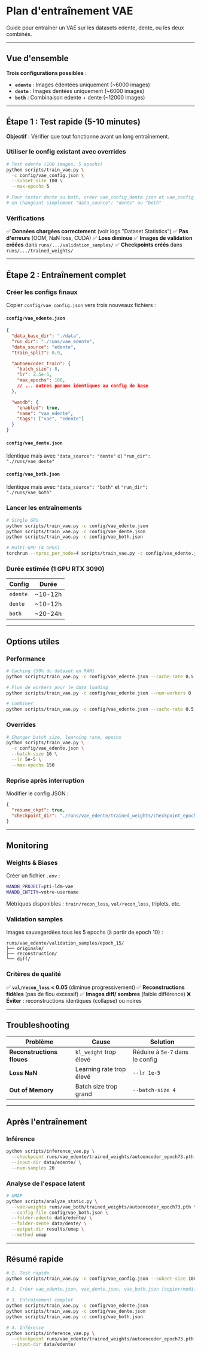 # Plan d'entraînement VAE

Guide pour entraîner un VAE sur les datasets edente, dente, ou les deux combinés.

______________________________________________________________________

## Vue d'ensemble

**Trois configurations possibles** :

- **`edente`** : Images édentées uniquement (~6000 images)
- **`dente`** : Images dentées uniquement (~6000 images)
- **`both`** : Combinaison edente + dente (~12000 images)

______________________________________________________________________

## Étape 1 : Test rapide (5-10 minutes)

**Objectif** : Vérifier que tout fonctionne avant un long entraînement.

### Utiliser le config existant avec overrides

```bash
# Test edente (100 images, 5 epochs)
python scripts/train_vae.py \
  -c config/vae_config.json \
  --subset-size 100 \
  --max-epochs 5

# Pour tester dente ou both, créer vae_config_dente.json et vae_config_both.json
# en changeant simplement "data_source": "dente" ou "both"
```

### Vérifications

✅ **Données chargées correctement** (voir logs "Dataset Statistics")
✅ **Pas d'erreurs** (OOM, NaN loss, CUDA)
✅ **Loss diminue**
✅ **Images de validation créées** dans `runs/.../validation_samples/`
✅ **Checkpoints créés** dans `runs/.../trained_weights/`

______________________________________________________________________

## Étape 2 : Entraînement complet

### Créer les configs finaux

Copier `config/vae_config.json` vers trois nouveaux fichiers :

#### `config/vae_edente.json`

```json
{
  "data_base_dir": "./data",
  "run_dir": "./runs/vae_edente",
  "data_source": "edente",
  "train_split": 0.9,

  "autoencoder_train": {
    "batch_size": 8,
    "lr": 2.5e-5,
    "max_epochs": 100,
    // ... autres params identiques au config de base
  },

  "wandb": {
    "enabled": true,
    "name": "vae_edente",
    "tags": ["vae", "edente"]
  }
}
```

#### `config/vae_dente.json`

Identique mais avec `"data_source": "dente"` et `"run_dir": "./runs/vae_dente"`

#### `config/vae_both.json`

Identique mais avec `"data_source": "both"` et `"run_dir": "./runs/vae_both"`

### Lancer les entraînements

```bash
# Single GPU
python scripts/train_vae.py -c config/vae_edente.json
python scripts/train_vae.py -c config/vae_dente.json
python scripts/train_vae.py -c config/vae_both.json

# Multi-GPU (4 GPUs)
torchrun --nproc_per_node=4 scripts/train_vae.py -c config/vae_edente.json -g 4
```

### Durée estimée (1 GPU RTX 3090)

| Config   | Durée   |
| -------- | ------- |
| `edente` | ~10-12h |
| `dente`  | ~10-12h |
| `both`   | ~20-24h |

______________________________________________________________________

## Options utiles

### Performance

```bash
# Caching (50% du dataset en RAM)
python scripts/train_vae.py -c config/vae_edente.json --cache-rate 0.5

# Plus de workers pour le data loading
python scripts/train_vae.py -c config/vae_edente.json --num-workers 8

# Combiner
python scripts/train_vae.py -c config/vae_edente.json --cache-rate 0.5 --num-workers 8
```

### Overrides

```bash
# Changer batch size, learning rate, epochs
python scripts/train_vae.py \
  -c config/vae_edente.json \
  --batch-size 16 \
  --lr 5e-5 \
  --max-epochs 150
```

### Reprise après interruption

Modifier le config JSON :

```json
{
  "resume_ckpt": true,
  "checkpoint_dir": "./runs/vae_edente/trained_weights/checkpoint_epoch73.pth"
}
```

______________________________________________________________________

## Monitoring

### Weights & Biases

Créer un fichier `.env` :

```bash
WANDB_PROJECT=pti-ldm-vae
WANDB_ENTITY=votre-username
```

Métriques disponibles : `train/recon_loss`, `val/recon_loss`, triplets, etc.

### Validation samples

Images sauvegardées tous les 5 epochs (à partir de epoch 10) :

```
runs/vae_edente/validation_samples/epoch_15/
├── originale/
├── reconstruction/
└── diff/
```

### Critères de qualité

✅ **`val/recon_loss` < 0.05** (diminue progressivement)
✅ **Reconstructions fidèles** (pas de flou excessif)
✅ **Images diff/ sombres** (faible différence)
❌ **Éviter** : reconstructions identiques (collapse) ou noires

______________________________________________________________________

## Troubleshooting

| Problème                   | Cause                    | Solution                        |
| -------------------------- | ------------------------ | ------------------------------- |
| **Reconstructions floues** | `kl_weight` trop élevé   | Réduire à `5e-7` dans le config |
| **Loss NaN**               | Learning rate trop élevé | `--lr 1e-5`                     |
| **Out of Memory**          | Batch size trop grand    | `--batch-size 4`                |

______________________________________________________________________

## Après l'entraînement

### Inférence

```bash
python scripts/inference_vae.py \
  --checkpoint runs/vae_edente/trained_weights/autoencoder_epoch73.pth \
  --input-dir data/edente/ \
  --num-samples 20
```

### Analyse de l'espace latent

```bash
# UMAP
python scripts/analyze_static.py \
  --vae-weights runs/vae_both/trained_weights/autoencoder_epoch73.pth \
  --config-file config/vae_both.json \
  --folder-edente data/edente/ \
  --folder-dente data/dente/ \
  --output-dir results/umap \
  --method umap
```

______________________________________________________________________

## Résumé rapide

```bash
# 1. Test rapide
python scripts/train_vae.py -c config/vae_config.json --subset-size 100 --max-epochs 5

# 2. Créer vae_edente.json, vae_dente.json, vae_both.json (copier/modifier vae_config.json)

# 3. Entraînement complet
python scripts/train_vae.py -c config/vae_edente.json
python scripts/train_vae.py -c config/vae_dente.json
python scripts/train_vae.py -c config/vae_both.json

# 4. Inférence
python scripts/inference_vae.py \
  --checkpoint runs/vae_edente/trained_weights/autoencoder_epoch73.pth \
  --input-dir data/edente/
```
